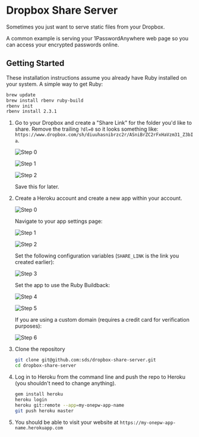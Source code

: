 # Dropbox Share Server

Sometimes you just want to serve static files from your Dropbox.

A common example is serving your 1PasswordAnywhere web page so you can access
your encrypted passwords online.

## Getting Started

These installation instructions assume you already have Ruby installed on your system.
A simple way to get Ruby:

```bash
brew update
brew install rbenv ruby-build
rbenv init
rbenv install 2.3.1
```

1. Go to your Dropbox and create a "Share Link" for the folder you'd like to share.
   Remove the trailing `?dl=0` so it looks something like:
   `https://www.dropbox.com/sh/diuuhasnibrzc2r/ASniBrZC2rFxHaVzm31_Z3bIa`.

   ![Step 0](https://raw.githubusercontent.com/sds/dropbox-share-server/master/docs/dropbox-step-0.png)

   ![Step 1](https://raw.githubusercontent.com/sds/dropbox-share-server/master/docs/dropbox-step-1.png)

   ![Step 2](https://raw.githubusercontent.com/sds/dropbox-share-server/master/docs/dropbox-step-2.png)

   Save this for later.

2. Create a Heroku account and create a new app within your account.

   ![Step 0](https://raw.githubusercontent.com/sds/dropbox-share-server/master/docs/heroku-step-0.png)

   Navigate to your app settings page:

   ![Step 1](https://raw.githubusercontent.com/sds/dropbox-share-server/master/docs/heroku-step-1.png)

   ![Step 2](https://raw.githubusercontent.com/sds/dropbox-share-server/master/docs/heroku-step-2.png)

   Set the following configuration variables (`SHARE_LINK` is the link you created earlier):

   ![Step 3](https://raw.githubusercontent.com/sds/dropbox-share-server/master/docs/heroku-step-3.png)

   Set the app to use the Ruby Buildback:

   ![Step 4](https://raw.githubusercontent.com/sds/dropbox-share-server/master/docs/heroku-step-4.png)

   ![Step 5](https://raw.githubusercontent.com/sds/dropbox-share-server/master/docs/heroku-step-5.png)

   If you are using a custom domain (requires a credit card for verification purposes):

   ![Step 6](https://raw.githubusercontent.com/sds/dropbox-share-server/master/docs/heroku-step-6.png)

3. Clone the repository

   ```bash
   git clone git@github.com:sds/dropbox-share-server.git
   cd dropbox-share-server
   ```

4. Log in to Heroku from the command line and push the repo to Heroku
   (you shouldn't need to change anything).

   ```bash
   gem install heroku
   heroku login
   heroku git:remote --app=my-onepw-app-name
   git push heroku master
   ```

5. You should be able to visit your website at `https://my-onepw-app-name.herokuapp.com`
